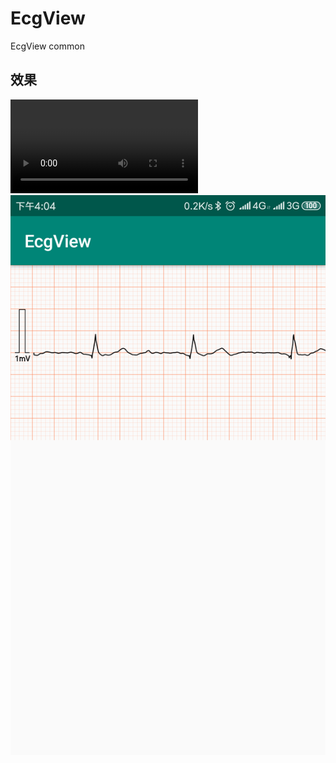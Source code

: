 # EcgView
EcgView common

## 效果
![avatar](./screenshot/screenshot/Screenrecorder-2020-01-13-16-04-36-437.mp4)
![avatar](./screenshot/Screenshot_2020-01-13-16-04-24-591_com.qixin.demo.png)
